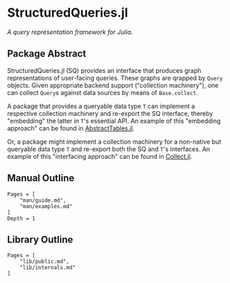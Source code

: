 # StructuredQueries.jl

*A query representation framework for Julia.*

## Package Abstract

StructuredQueries.jl (SQ) provides an interface that produces graph representations of user-facing queries. These graphs are qrapped by `Query` objects. Given appropriate backend support ("collection machinery"), one can collect `Query`s against data sources by means of `Base.collect`.

A package that provides a queryable data type `T` can implement a respective collection machinery and re-export the SQ interface, thereby "embedding" the latter in `T`'s  essential API. An example of this "embedding approach" can be found in [AbstractTables.jl](@ref).

Or, a package might implement a collection machinery for a non-native but queryable data type `T` and re-export both the SQ and `T`'s interfaces. An example of this "interfacing approach" can be found in [Collect.jl](@ref).


## Manual Outline

```@contents
Pages = [
    "man/guide.md",
    "man/examples.md"
]
Depth = 1
```


## Library Outline

```@contents
Pages = [
    "lib/public.md",
    "lib/internals.md"
]
```
